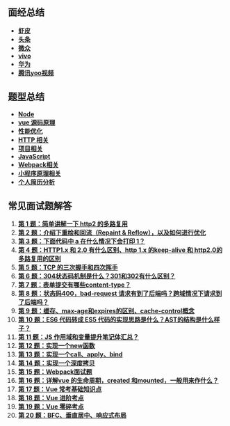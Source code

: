 ## 面经总结

- **[虾皮](https://github.com/ravencrown/noteBook/issues/2)**
- **[头条](https://github.com/ravencrown/noteBook/issues/3)**
- **[微众](https://github.com/ravencrown/noteBook/issues/5)**
- **[vivo](https://github.com/ravencrown/noteBook/issues/1)**
- **[华为](https://github.com/ravencrown/noteBook/issues/6)**
- **[腾讯yoo视频](https://github.com/ravencrown/noteBook/issues/4)**

## 题型总结

- **[Node](https://github.com/ravencrown/noteBook/issues/13)**
- **[vue 源码原理](https://github.com/ravencrown/noteBook/issues/9)**
- **[性能优化](https://github.com/ravencrown/noteBook/issues/8)**
- **[HTTP 相关](https://github.com/ravencrown/noteBook/issues/7)**
- **[项目相关](https://github.com/ravencrown/noteBook/issues/12)**
- **[JavaScript](https://github.com/ravencrown/noteBook/issues/11)**
- **[Webpack相关](https://github.com/ravencrown/noteBook/issues/10)**
- **[小程序原理相关](https://github.com/ravencrown/noteBook/issues/14)**
- **[个人简历分析](https://github.com/ravencrown/noteBook/issues/15)**


## 常见面试题解答

1. **[第 1 题：简单讲解一下 http2 的多路复用](https://github.com/ravencrown/noteBook/issues/16)**
2. **[第 2 题：介绍下重绘和回流（Repaint & Reflow），以及如何进行优化](https://github.com/ravencrown/noteBook/issues/17)**
3. **[第 3 题：下面代码中 a 在什么情况下会打印 1？](https://github.com/ravencrown/noteBook/issues/18)**
4. **[第 4 题：HTTP1.x 和 2.0 有什么区别、http 1.x 的keep-alive 和 http2.0的多路复用的区别](https://github.com/ravencrown/noteBook/issues/19)**
5. **[第 5 题：TCP 的三次握手和四次挥手](https://github.com/ravencrown/noteBook/issues/20)**
6. **[第 6 题：304状态码机制是什么？301和302有什么区别？](https://github.com/ravencrown/noteBook/issues/21)**
7. **[第 7 题：表单提交有哪些content-type？](https://github.com/ravencrown/noteBook/issues/22)**
8. **[第 8 题：状态码400，bad-request 请求有到了后端吗？跨域情况下请求到了后端吗？](https://github.com/ravencrown/noteBook/issues/23)**
9. **[第 9 题：缓存、max-age和expires的区别、cache-control概念](https://github.com/ravencrown/noteBook/issues/24)**
10. **[第 10 题：ES6 代码转成 ES5 代码的实现思路是什么？AST的结构是什么样子？](https://github.com/ravencrown/noteBook/issues/25)**
11. **[第 11 题：JS 作用域和变量提升笔记体汇总？](https://github.com/ravencrown/noteBook/issues/26)**
12. **[第 12 题：实现一个new函数](https://github.com/ravencrown/noteBook/issues/27)**
13. **[第 13 题：实现一个call、apply、bind](https://github.com/ravencrown/noteBook/issues/29)**
14. **[第 14 题：实现一个深度拷贝](https://github.com/ravencrown/noteBook/issues/28)**
15. **[第 15 题：Webpack面试题](https://github.com/ravencrown/noteBook/issues/30)**
16. **[第 16 题：详解vue 的生命周期，created 和mounted，一般用来作什么？](https://github.com/ravencrown/noteBook/issues/31)**
17. **[第 17 题：Vue 常考基础知识点](https://github.com/ravencrown/noteBook/issues/32)**
18. **[第 18 题：Vue 进阶考点](https://github.com/ravencrown/noteBook/issues/33)**
19. **[第 19 题：Vue 零碎考点](https://github.com/ravencrown/noteBook/issues/34)**
20. **[第 20 题：BFC、垂直居中、响应式布局](https://github.com/ravencrown/noteBook/issues/35)**









